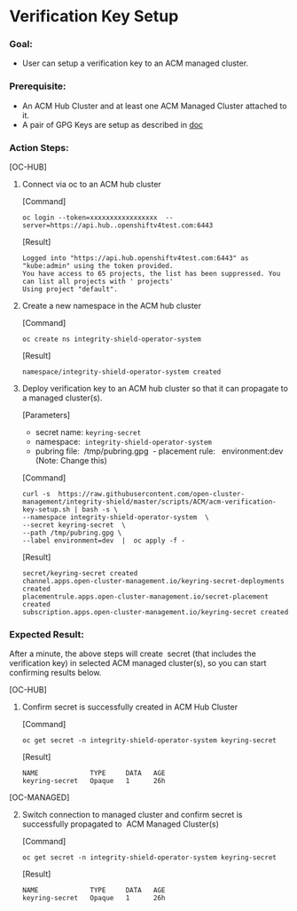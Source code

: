 # Verification Key Setup

### Goal:
- User can setup a verification key to an ACM managed cluster.

### Prerequisite: 
- An ACM Hub Cluster and at least one ACM Managed Cluster attached to it.
- A pair of GPG Keys are setup as described in [doc](../prerequisite-setup/GPG_KEY_SETUP.md)


### Action Steps:
 [OC-HUB]
 1. Connect via oc to an ACM hub cluster
    
    [Command]
    ```
    oc login --token=xxxxxxxxxxxxxxxxx  --server=https://api.hub..openshiftv4test.com:6443
    ```
    [Result]
    ```
    Logged into "https://api.hub.openshiftv4test.com:6443" as "kube:admin" using the token provided.
    You have access to 65 projects, the list has been suppressed. You can list all projects with ' projects'
    Using project "default".
    ```
   
 2. Create a new namespace in the ACM hub cluster
 
    [Command]
    ```
    oc create ns integrity-shield-operator-system
    ```
    
    [Result]
    ```
    namespace/integrity-shield-operator-system created
    ```
    
    
 3. Deploy verification key to an ACM hub cluster so that it can propagate to a managed cluster(s).

    [Parameters]
      - secret name: `keyring-secret` 
      - namespace:  `integrity-shield-operator-system` 
      - pubring file:  /tmp/pubring.gpg
      - placement rule:   environment:dev (Note: Change this)
      
    [Command]  
    
    ```
    curl -s  https://raw.githubusercontent.com/open-cluster-management/integrity-shield/master/scripts/ACM/acm-verification-key-setup.sh | bash -s \
    --namespace integrity-shield-operator-system  \
    --secret keyring-secret  \
    --path /tmp/pubring.gpg \
    --label environment=dev  |  oc apply -f -
    ```
    
    [Result]
    ```
    secret/keyring-secret created
    channel.apps.open-cluster-management.io/keyring-secret-deployments created
    placementrule.apps.open-cluster-management.io/secret-placement created
    subscription.apps.open-cluster-management.io/keyring-secret created
    ```
    
### Expected Result:

 After a minute, the above steps will create  secret (that includes the verification key) in selected ACM managed cluster(s), so you can start confirming results below.
 
 [OC-HUB]
 1. Confirm secret is successfully created in ACM Hub Cluster
 
    [Command]
  
    ```
    oc get secret -n integrity-shield-operator-system keyring-secret
    ```
    
    [Result]
    ```
    NAME             TYPE     DATA   AGE
    keyring-secret   Opaque   1      26h
    ```
    
 [OC-MANAGED]  
 
 2. Switch connection to managed cluster and confirm secret is successfully propagated to  ACM Managed Cluster(s)
 
    [Command] 
    ```
    oc get secret -n integrity-shield-operator-system keyring-secret
    ```
    
    [Result]
    ```
    NAME             TYPE     DATA   AGE
    keyring-secret   Opaque   1      26h
    ``` 
   
